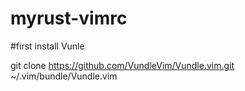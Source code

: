 # myrust-vimrc
#first install Vunle

git clone https://github.com/VundleVim/Vundle.vim.git ~/.vim/bundle/Vundle.vim

